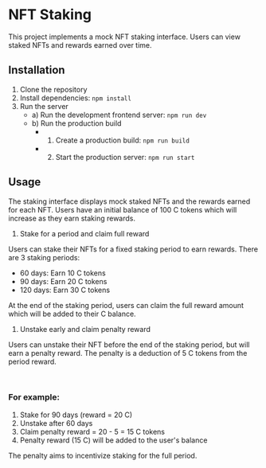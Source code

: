 # NFT Staking

This project implements a mock NFT staking interface. Users can view staked NFTs and rewards earned over time.

## Installation
1. Clone the repository
2. Install dependencies: `npm install`
3. Run the server
   - a) Run the development frontend server: `npm run dev`
   - b) Run the production build
     - 1. Create a production build: `npm run build`
     - 2. Start the production server: `npm run start`

## Usage
The staking interface displays mock staked NFTs and the rewards earned for each NFT. Users have an initial balance of 100 C tokens which will increase as they earn staking rewards.

1. Stake for a period and claim full reward

Users can stake their NFTs for a fixed staking period to earn rewards. There are 3 staking periods:

- 60 days: Earn 10 C tokens
- 90 days: Earn 20 C tokens
- 120 days: Earn 30 C tokens

At the end of the staking period, users can claim the full reward amount which will be added to their C balance.

1. Unstake early and claim penalty reward

Users can unstake their NFT before the end of the staking period, but will earn a penalty reward. The penalty is a deduction of 5 C tokens from the period reward.

<br />

### For example:

1. Stake for 90 days (reward = 20 C)
2. Unstake after 60 days
3. Claim penalty reward = 20 - 5 = 15 C tokens
4. Penalty reward (15 C) will be added to the user's balance


The penalty aims to incentivize staking for the full period.